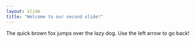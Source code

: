```yaml
---
layout: slide
title: "Welcome to our second slide!"
---
```

The quick brown fox jumps over the lazy dog.
Use the left arrow to go back!
